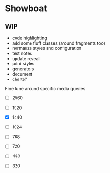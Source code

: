 # Showboat

## WIP
- code highlighting
- add some fluff classes (around fragments too)
- normalize styles and configuration
- test notes
- update reveal
- print styles
- generators
- document
- charts?

Fine tune around specific media queries

- [ ] 2560
- [ ] 1920
- [x] 1440
- [ ] 1024
- [ ] 768
- [ ] 720
- [ ] 480
- [ ] 320

